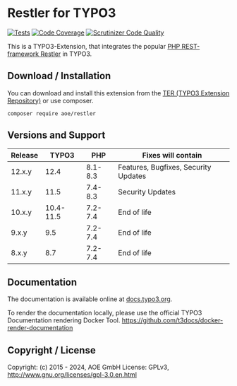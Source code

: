 # Restler for TYPO3

[![Tests](https://github.com/AOEpeople/TYPO3_Restler/actions/workflows/tests.yml/badge.svg?branch=main)](https://github.com/AOEpeople/TYPO3_Restler/actions)
[![Code Coverage](https://scrutinizer-ci.com/g/AOEpeople/TYPO3_Restler/badges/coverage.png?b=main)](https://scrutinizer-ci.com/g/AOEpeople/TYPO3_Restler/?branch=main)
[![Scrutinizer Code Quality](https://scrutinizer-ci.com/g/AOEpeople/TYPO3_Restler/badges/quality-score.png?b=main)](https://scrutinizer-ci.com/g/AOEpeople/TYPO3_Restler/?branch=main)

This is a TYPO3-Extension, that integrates the popular [PHP REST-framework Restler](https://github.com/Luracast/Restler) in TYPO3.

## Download / Installation

You can download and install this extension from the [TER (TYPO3 Extension Repository)][1] or use composer.

```shell script
composer require aoe/restler
```

## Versions and Support

| Release | TYPO3     | PHP     | Fixes will contain                   |
|---------|-----------|---------|--------------------------------------|
| 12.x.y  | 12.4      | 8.1-8.3 | Features, Bugfixes, Security Updates |
| 11.x.y  | 11.5      | 7.4-8.3 | Security Updates                     |
| 10.x.y  | 10.4-11.5 | 7.2-7.4 | End of life                          |
| 9.x.y   | 9.5       | 7.2-7.4 | End of life                          |
| 8.x.y   | 8.7       | 7.2-7.4 | End of life                          |

## Documentation

The documentation is available online at [docs.typo3.org][2].

To render the documentation locally, please use the official TYPO3 Documentation rendering Docker Tool.
<https://github.com/t3docs/docker-render-documentation>

## Copyright / License

Copyright: (c) 2015 - 2024, AOE GmbH
License: GPLv3, <http://www.gnu.org/licenses/gpl-3.0.en.html>  

[1]: https://extensions.typo3.org/extension/restler
[2]: https://docs.typo3.org/typo3cms/extensions/restler/stable/
